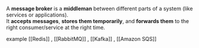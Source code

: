 A **message broker** is a **middleman** between different parts of a system (like services or applications).  
It **accepts messages**, **stores them temporarily**, and **forwards them** to the right consumer/service at the right time.

example [[Redis]] , [[RabbitMQ]] , [[Kafka]] , [[Amazon SQS]]


